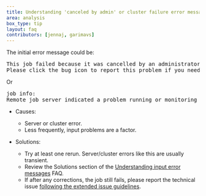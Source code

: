 ```yaml
---
title: Understanding 'canceled by admin' or cluster failure error messages
area: analysis
box_type: tip
layout: faq
contributors: [jennaj, garimavs]
---
```


The initial error message could be: 
<pre>
This job failed because it was cancelled by an administrator.
Please click the bug icon to report this problem if you need help.
</pre>

Or
<pre>
job info:
Remote job server indicated a problem running or monitoring this job.
</pre>

- Causes:
    - Server or cluster error.
    - Less frequently, input problems are a factor.

- Solutions:
    - Try at least one rerun. Server/cluster errors like this are usually transient. 
    - Review the Solutions section of the [Understanding input error messages](https://training.galaxyproject.org/training-material/faqs/galaxy/analysis_job_failure_input_problem.html) FAQ.
    - If after any corrections, the job still fails, please report the technical issue [following the extended issue guidelines](https://training.galaxyproject.org/training-material/faqs/galaxy/analysis_reporting_issues.html).
